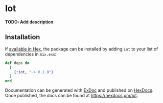 # Iot

**TODO: Add description**

## Installation

If [available in Hex](https://hex.pm/docs/publish), the package can be installed
by adding `iot` to your list of dependencies in `mix.exs`:

```elixir
def deps do
  [
    {:iot, "~> 0.1.0"}
  ]
end
```

Documentation can be generated with [ExDoc](https://github.com/elixir-lang/ex_doc)
and published on [HexDocs](https://hexdocs.pm). Once published, the docs can
be found at <https://hexdocs.pm/iot>.

